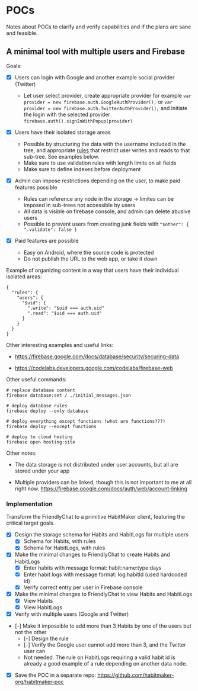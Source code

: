 POCs
====

Notes about POCs to clarify and verify capabilities and if the plans are sane and feasible.


A minimal tool with multiple users and Firebase
-----------------------------------------------

Goals:

- [x] Users can login with Google and another example social provider (Twitter)
  - Let user select provider, create appropriate provider for example `var provider = new firebase.auth.GoogleAuthProvider();` or `var provider = new firebase.auth.TwitterAuthProvider();` and initiate the login with the selected provider `firebase.auth().signInWithPopup(provider)`

- [x] Users have their isolated storage areas
  - Possible by structuring the data with the username included in the tree,
    and appropriate [rules][rules] that restrict user writes and reads to that sub-tree.
    See examples below.
  - Make sure to use validation rules with length limits on all fields
  - Make sure to define indexes before deployment

- [x] Admin can impose restrictions depending on the user, to make paid features possible
  - Rules can reference any node in the storage -> limites can be imposed in sub-trees not accessible by users
  - All data is visible on firebase console, and admin can delete abusive users
  - Possible to prevent users from creating junk fields with `"$other": { ".validate": false }`

- [x] Paid features are possible
  - Easy on Android, where the source code is protected
  - Do not publish the URL to the web app, or take it down

Example of organizing content in a way that users have their individual isolated areas:

    {
      "rules": {
        "users": {
          "$uid": {
            ".write": "$uid === auth.uid"
            ".read": "$uid === auth.uid"
          }
        }
      }
    }

Other interesting examples and useful links:

- https://firebase.google.com/docs/database/security/securing-data

- https://codelabs.developers.google.com/codelabs/firebase-web

Other useful commands:

    # replace database content
    firebase database:set / ./initial_messages.json

    # deploy database rules
    firebase deploy --only database

    # deploy everything except functions (what are functions???)
    firebase deploy --except functions

    # deploy to cloud hosting
    firebase open hosting:site

Other notes:

- The data storage is not distributed under user accounts, but all are stored under your app

- Multiple providers can be linked, though this is not important to me at all right now.
  https://firebase.google.com/docs/auth/web/account-linking

### Implementation

Transform the FriendlyChat to a primitive HabitMaker client,
featuring the critical target goals.

- [x] Design the storage schema for Habits and HabitLogs for multiple users
  - [x] Schema for Habits, with rules
  - [x] Schema for HabitLogs, with rules

- [x] Make the minimal changes to FriendlyChat to create Habits and HabitLogs
  - [x] Enter habits with message format: habit:name:type:days
  - [x] Enter habit logs with message format: log:habitId (used hardcoded id)
  - [x] Verify correct entry per user in Firebase console

- [x] Make the minimal changes to FriendlyChat to view Habits and HabitLogs
  - [x] View Habits
  - [x] View HabitLogs

- [x] Verify with multiple users (Google and Twitter)

- [-] Make it impossible to add more than 3 Habits by one of the users but not the other
  - [-] Design the rule
  - [-] Verify the Google user cannot add more than 3, and the Twitter user can
  - Not needed. The rule on HabitLogs requiring a valid habit id is already a good example of a rule depending on another data node.

- [x] Save the POC in a separate repo: https://github.com/habitmaker-org/habitmaker-poc

[rules]: https://firebase.google.com/docs/database/security/
